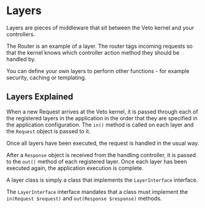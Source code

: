# Layers

Layers are pieces of middleware that sit between the Veto kernel and your controllers.

The Router is an example of a layer. The router tags incoming requests so that the kernel knows which controller action method they should be handled by.

You can define your own layers to perform other functions - for example security, caching or templating.

## Layers Explained

When a new Request arrives at the Veto kernel, it is passed through each of the registered layers in the application in the order that they are
specified in the application configuration. The `in()` method is called on each layer and the `Request` object is passed to it.

Once all layers have been executed, the request is handled in the usual way.

After a `Response` object is received from the handling controller, it is passed to the `out()` method of each registered layer. Once each layer has been
executed again, the application execution is complete.

A layer class is simply a class that implements the `LayerInterface` interface.

The `LayerInterface` interface mandates that a class must implement the `in(Request $request)` and `out(Response $response)` methods.
